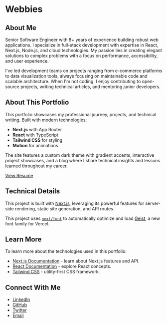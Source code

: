 # Webbies

## About Me

Senior Software Engineer with 8+ years of experience building robust web applications. I specialize in full-stack development with expertise in React, Next.js, Node.js, and cloud technologies. My passion lies in creating elegant solutions to complex problems with a focus on performance, accessibility, and user experience.

I've led development teams on projects ranging from e-commerce platforms to data visualization tools, always focusing on maintainable code and scalable architecture. When I'm not coding, I enjoy contributing to open-source projects, writing technical articles, and mentoring junior developers.

## About This Portfolio

This portfolio showcases my professional journey, projects, and technical writing. Built with modern technologies:

- **Next.js** with App Router
- **React** with TypeScript
- **Tailwind CSS** for styling
- **Motion** for animations

The site features a custom dark theme with gradient accents, interactive project showcases, and a blog where I share technical insights and lessons learned throughout my career.

[View Resume](https://drive.google.com/file/d/1tLnhpqkx5velSVuislj3g21d0ejsgjSw/view)

## Technical Details

This project is built with [Next.js](https://nextjs.org), leveraging its powerful features for server-side rendering, static site generation, and API routes.

This project uses [`next/font`](https://nextjs.org/docs/app/building-your-application/optimizing/fonts) to automatically optimize and load [Geist](https://vercel.com/font), a new font family for Vercel.

## Learn More

To learn more about the technologies used in this portfolio:

- [Next.js Documentation](https://nextjs.org/docs) - learn about Next.js features and API.
- [React Documentation](https://reactjs.org/docs/getting-started.html) - explore React concepts.
- [Tailwind CSS](https://tailwindcss.com/docs) - utility-first CSS framework.

## Connect With Me

- [LinkedIn](#)
- [GitHub](#)
- [Twitter](#)
- [Email](mailto:john@example.com)
